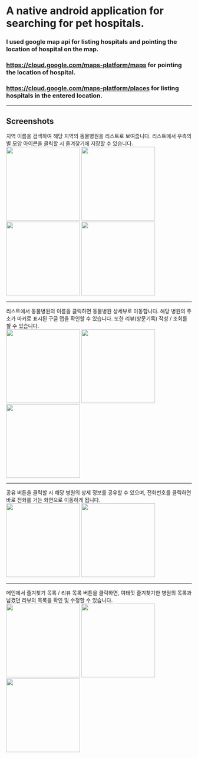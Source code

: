 # A native android application for searching for pet hospitals.
### I used google map api for listing hospitals and pointing the location of hospital on the map. 
### https://cloud.google.com/maps-platform/maps for pointing the location of hospital.
### https://cloud.google.com/maps-platform/places for listing hospitals in the entered location.

-----
## Screenshots
<div>
지역 이름을 검색하여 해당 지역의 동물병원을 리스트로 보여줍니다. 리스트에서 우측의 별 모양 아이콘을 클릭할 시 즐겨찾기에 저장할 수 있습니다.
  <br>
<img width="200" src="https://user-images.githubusercontent.com/48341594/102567967-eb2b2200-4125-11eb-9f2b-d8e6180e5f14.jpg" >
<img width="200" src="https://user-images.githubusercontent.com/48341594/102567969-ec5c4f00-4125-11eb-807e-cdd6303c40f9.jpg" >
<img width="200" src="https://user-images.githubusercontent.com/48341594/102567973-ecf4e580-4125-11eb-8ae2-74a64f3ce591.jpg" >
<img width="200" src="https://user-images.githubusercontent.com/48341594/102567976-ed8d7c00-4125-11eb-947c-99de8775e82f.jpg" >
</div>  
<hr>
<div>
리스트에서 동물병원의 이름을 클릭하면 동물병원 상세뷰로 이동합니다. 해당 병원의 주소가 마커로 표시된 구글 맵을 확인할 수 있습니다. 또한 리뷰(방문기록) 작성 / 조회를 할 수 있습니다.
  <br>
<img width="200" src="https://user-images.githubusercontent.com/48341594/102567977-ee261280-4125-11eb-94fe-5b27bc6f09e2.jpg" >
<img width="200" src="https://user-images.githubusercontent.com/48341594/102567981-ef573f80-4125-11eb-9f2b-5590d7ef1949.jpg" >
<img width="200" src="https://user-images.githubusercontent.com/48341594/102567983-efefd600-4125-11eb-94cd-96cd3f1b6c01.jpg" >
</div>
 <hr>
<div>  
공유 버튼을 클릭할 시 해당 병원의 상세 정보를 공유할 수 있으며, 전화번호를 클릭하면 바로 전화를 거는 화면으로 이동하게 됩니다.
  <br>
<img width="200" src="https://user-images.githubusercontent.com/48341594/102567978-eebea900-4125-11eb-9b7d-5e5c1083a07b.jpg" >
<img width="200" src="https://user-images.githubusercontent.com/48341594/102567984-efefd600-4125-11eb-849e-969c8f4a9b6c.jpg" >
</div>
 <hr>
<div>
메인에서 즐겨찾기 목록 / 리뷰 목록 버튼을 클릭하면, 여태껏 즐겨찾기한 병원의 목록과 남겼던 리뷰의 목록을 확인 및 수정할 수 있습니다.
  <br>
<img width="200" src="https://user-images.githubusercontent.com/48341594/102567967-eb2b2200-4125-11eb-9f2b-d8e6180e5f14.jpg" >
<img width="200" src="https://user-images.githubusercontent.com/48341594/102567985-f0886c80-4125-11eb-9c33-c89123031b88.jpg" >
<img width="200" src="https://user-images.githubusercontent.com/48341594/102567972-ec5c4f00-4125-11eb-8a28-766714997c48.jpg" >
</div>

